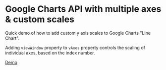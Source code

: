 # Google Charts API with multiple axes & custom scales

Quick demo of how to add custom y axis scales to Google Charts "Line Chart".

Adding `viewWindow` property to `vAxes` property controls the scaling of individual axes, based on the index number.

[Demo](https://jennipulli.se/googlecharts/)